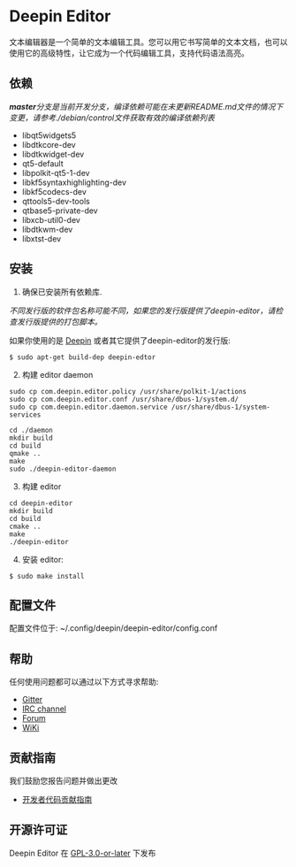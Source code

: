 # Deepin Editor

文本编辑器是一个简单的文本编辑工具。您可以用它书写简单的文本文档，也可以使用它的高级特性，让它成为一个代码编辑工具，支持代码语法高亮。

## 依赖

_**master**分支是当前开发分支，编译依赖可能在未更新README.md文件的情况下变更，请参考./debian/control文件获取有效的编译依赖列表_

* libqt5widgets5 
* libdtkcore-dev 
* libdtkwidget-dev 
* qt5-default 
* libpolkit-qt5-1-dev 
* libkf5syntaxhighlighting-dev 
* libkf5codecs-dev 
* qttools5-dev-tools 
* qtbase5-private-dev 
* libxcb-util0-dev 
* libdtkwm-dev 
* libxtst-dev

## 安装

1. 确保已安装所有依赖库.


_不同发行版的软件包名称可能不同，如果您的发行版提供了deepin-editor，请检查发行版提供的打包脚本。_

如果你使用的是 [Deepin](https://distrowatch.com/table.php?distribution=deepin) 或者其它提供了deepin-editor的发行版:

``` shell
$ sudo apt-get build-dep deepin-edtor
```

2. 构建 editor daemon

```
sudo cp com.deepin.editor.policy /usr/share/polkit-1/actions
sudo cp com.deepin.editor.conf /usr/share/dbus-1/system.d/
sudo cp com.deepin.editor.daemon.service /usr/share/dbus-1/system-services

cd ./daemon
mkdir build
cd build
qmake ..
make
sudo ./deepin-editor-daemon
```

3. 构建 editor

```
cd deepin-editor
mkdir build
cd build
cmake ..
make
./deepin-editor
```

4. 安装 editor:

```
$ sudo make install
```

## 配置文件

配置文件位于: ~/.config/deepin/deepin-editor/config.conf

## 帮助

任何使用问题都可以通过以下方式寻求帮助:

* [Gitter](https://gitter.im/orgs/linuxdeepin/rooms)
* [IRC channel](https://webchat.freenode.net/?channels=deepin)
* [Forum](https://bbs.deepin.org)
* [WiKi](http://wiki.deepin.org/)

## 贡献指南

我们鼓励您报告问题并做出更改

* [开发者代码贡献指南](https://github.com/linuxdeepin/developer-center/wiki/Contribution-Guidelines-for-Developers)

## 开源许可证

Deepin Editor 在 [GPL-3.0-or-later](LICENSE.txt) 下发布
